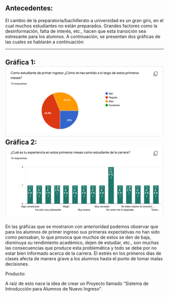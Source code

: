 Antecedentes:
-----

El cambio de la preparatoria/bachillerato a universidad es un gran giro, en el cual muchos estudiantes no están preparados. Grandes factores como la desinformación, falta de interés, etc., hacen que esta transición sea estresante para los alumnos. A continuación, se presentan dos gráficas de las cuales se hablarán a continuación: 

---
Gráfica 1: ![](https://github.com/AndyTue/LIS/blob/8c2872777dd2d6dbee83af36cf17fcfb29719c6d/Gr%C3%A1ficas/Imagen%201.png)
Gráfica 2: ![](https://github.com/AndyTue/LIS/blob/df8eb35d5f97ea9f3bd6e5f3f1f38306d77d1db3/Gr%C3%A1ficas/Imagen%202.png)
---

En las gráficas que se mostraron con anterioridad podemos observar que para los alumnos de primer ingreso sus primeras expectativas no han sido como pensaban, lo que provoca que muchos de estos se den de baja, disminuya su rendimiento académico, dejen de estudiar, etc., son muchas las consecuencias que produce esta problemática y todo se debe por no estar bien informado acerca de la carrera. El estrés en los primeros días de clases afecta de manera grave a los alumnos hasta el punto de tomar malas decisiones. 

Producto: 

A raíz de esto nace la idea de crear un Proyecto llamado “Sistema de Introducción para Alumnos de Nuevo Ingreso”.
